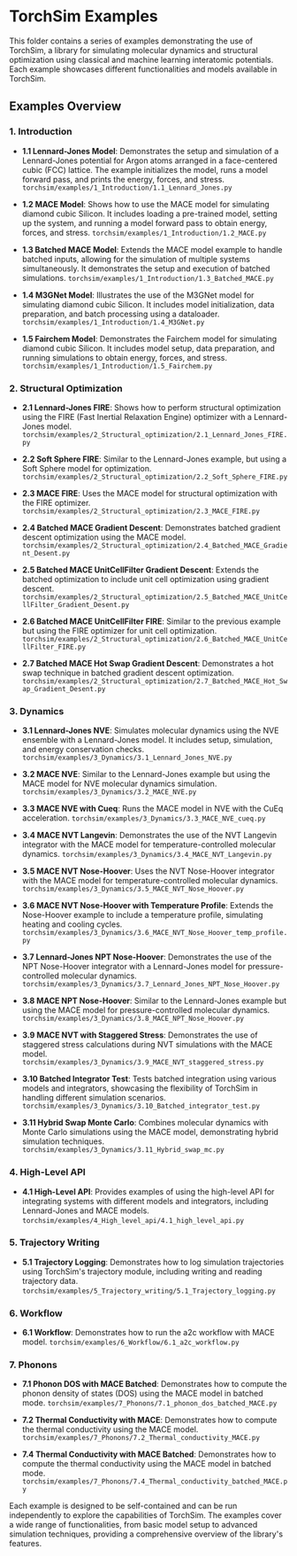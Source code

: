 # TorchSim Examples

This folder contains a series of examples demonstrating the use of TorchSim, a library for simulating molecular dynamics and structural optimization using classical and machine learning interatomic potentials. Each example showcases different functionalities and models available in TorchSim.

## Examples Overview

### 1. Introduction

- **1.1 Lennard-Jones Model**: Demonstrates the setup and simulation of a Lennard-Jones potential for Argon atoms arranged in a face-centered cubic (FCC) lattice. The example initializes the model, runs a model forward pass, and prints the energy, forces, and stress.
  ```torchsim/examples/1_Introduction/1.1_Lennard_Jones.py```

- **1.2 MACE Model**: Shows how to use the MACE model for simulating diamond cubic Silicon. It includes loading a pre-trained model, setting up the system, and running a model forward pass to obtain energy, forces, and stress.
  ```torchsim/examples/1_Introduction/1.2_MACE.py```

- **1.3 Batched MACE Model**: Extends the MACE model example to handle batched inputs, allowing for the simulation of multiple systems simultaneously. It demonstrates the setup and execution of batched simulations.
  ```torchsim/examples/1_Introduction/1.3_Batched_MACE.py```

- **1.4 M3GNet Model**: Illustrates the use of the M3GNet model for simulating diamond cubic Silicon. It includes model initialization, data preparation, and batch processing using a dataloader.
  ```torchsim/examples/1_Introduction/1.4_M3GNet.py```

- **1.5 Fairchem Model**: Demonstrates the Fairchem model for simulating diamond cubic Silicon. It includes model setup, data preparation, and running simulations to obtain energy, forces, and stress.
  ```torchsim/examples/1_Introduction/1.5_Fairchem.py```

### 2. Structural Optimization

- **2.1 Lennard-Jones FIRE**: Shows how to perform structural optimization using the FIRE (Fast Inertial Relaxation Engine) optimizer with a Lennard-Jones model.
  ```torchsim/examples/2_Structural_optimization/2.1_Lennard_Jones_FIRE.py```


- **2.2 Soft Sphere FIRE**: Similar to the Lennard-Jones example, but using a Soft Sphere model for optimization.
  ```torchsim/examples/2_Structural_optimization/2.2_Soft_Sphere_FIRE.py```

- **2.3 MACE FIRE**: Uses the MACE model for structural optimization with the FIRE optimizer.
  ```torchsim/examples/2_Structural_optimization/2.3_MACE_FIRE.py```

- **2.4 Batched MACE Gradient Descent**: Demonstrates batched gradient descent optimization using the MACE model.
  ```torchsim/examples/2_Structural_optimization/2.4_Batched_MACE_Gradient_Desent.py```

- **2.5 Batched MACE UnitCellFilter Gradient Descent**: Extends the batched optimization to include unit cell optimization using gradient descent.
  ```torchsim/examples/2_Structural_optimization/2.5_Batched_MACE_UnitCellFilter_Gradient_Desent.py```

- **2.6 Batched MACE UnitCellFilter FIRE**: Similar to the previous example but using the FIRE optimizer for unit cell optimization.
  ```torchsim/examples/2_Structural_optimization/2.6_Batched_MACE_UnitCellFilter_FIRE.py```

- **2.7 Batched MACE Hot Swap Gradient Descent**: Demonstrates a hot swap technique in batched gradient descent optimization.
  ```torchsim/examples/2_Structural_optimization/2.7_Batched_MACE_Hot_Swap_Gradient_Desent.py```

### 3. Dynamics

- **3.1 Lennard-Jones NVE**: Simulates molecular dynamics using the NVE ensemble with a Lennard-Jones model. It includes setup, simulation, and energy conservation checks.
  ```torchsim/examples/3_Dynamics/3.1_Lennard_Jones_NVE.py```

- **3.2 MACE NVE**: Similar to the Lennard-Jones example but using the MACE model for NVE molecular dynamics simulation.
  ```torchsim/examples/3_Dynamics/3.2_MACE_NVE.py```

- **3.3 MACE NVE with Cueq**: Runs the MACE model in NVE with the CuEq acceleration.
  ```torchsim/examples/3_Dynamics/3.3_MACE_NVE_cueq.py```

- **3.4 MACE NVT Langevin**: Demonstrates the use of the NVT Langevin integrator with the MACE model for temperature-controlled molecular dynamics.
  ```torchsim/examples/3_Dynamics/3.4_MACE_NVT_Langevin.py```

- **3.5 MACE NVT Nose-Hoover**: Uses the NVT Nose-Hoover integrator with the MACE model for temperature-controlled molecular dynamics.
  ```torchsim/examples/3_Dynamics/3.5_MACE_NVT_Nose_Hoover.py```

- **3.6 MACE NVT Nose-Hoover with Temperature Profile**: Extends the Nose-Hoover example to include a temperature profile, simulating heating and cooling cycles.
  ```torchsim/examples/3_Dynamics/3.6_MACE_NVT_Nose_Hoover_temp_profile.py```

- **3.7 Lennard-Jones NPT Nose-Hoover**: Demonstrates the use of the NPT Nose-Hoover integrator with a Lennard-Jones model for pressure-controlled molecular dynamics.
  ```torchsim/examples/3_Dynamics/3.7_Lennard_Jones_NPT_Nose_Hoover.py```

- **3.8 MACE NPT Nose-Hoover**: Similar to the Lennard-Jones example but using the MACE model for pressure-controlled molecular dynamics.
  ```torchsim/examples/3_Dynamics/3.8_MACE_NPT_Nose_Hoover.py```

- **3.9 MACE NVT with Staggered Stress**: Demonstrates the use of staggered stress calculations during NVT simulations with the MACE model.
  ```torchsim/examples/3_Dynamics/3.9_MACE_NVT_staggered_stress.py```

- **3.10 Batched Integrator Test**: Tests batched integration using various models and integrators, showcasing the flexibility of TorchSim in handling different simulation scenarios.
  ```torchsim/examples/3_Dynamics/3.10_Batched_integrator_test.py```

- **3.11 Hybrid Swap Monte Carlo**: Combines molecular dynamics with Monte Carlo simulations using the MACE model, demonstrating hybrid simulation techniques.
  ```torchsim/examples/3_Dynamics/3.11_Hybrid_swap_mc.py```

### 4. High-Level API

- **4.1 High-Level API**: Provides examples of using the high-level API for integrating systems with different models and integrators, including Lennard-Jones and MACE models.
  ```torchsim/examples/4_High_level_api/4.1_high_level_api.py```

### 5. Trajectory Writing

- **5.1 Trajectory Logging**: Demonstrates how to log simulation trajectories using TorchSim's trajectory module, including writing and reading trajectory data.
  ```torchsim/examples/5_Trajectory_writing/5.1_Trajectory_logging.py```

### 6. Workflow

- **6.1 Workflow**: Demonstrates how to run the a2c workflow with MACE model.
  ```torchsim/examples/6_Workflow/6.1_a2c_workflow.py```

### 7. Phonons

- **7.1 Phonon DOS with MACE Batched**: Demonstrates how to compute the phonon density of states (DOS) using the MACE model in batched mode.
  ```torchsim/examples/7_Phonons/7.1_phonon_dos_batched_MACE.py```

- **7.2 Thermal Conductivity with MACE**: Demonstrates how to compute the thermal conductivity using the MACE model.
  ```torchsim/examples/7_Phonons/7.2_Thermal_conductivity_MACE.py```

- **7.4 Thermal Conductivity with MACE Batched**: Demonstrates how to compute the thermal conductivity using the MACE model in batched mode.
  ```torchsim/examples/7_Phonons/7.4_Thermal_conductivity_batched_MACE.py```

Each example is designed to be self-contained and can be run independently to explore the capabilities of TorchSim. The examples cover a wide range of functionalities, from basic model setup to advanced simulation techniques, providing a comprehensive overview of the library's features.
